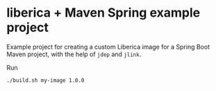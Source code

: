 # liberica + Maven Spring example project
Example project for creating a custom Liberica image for a Spring Boot Maven project, with the help of `jdep` and `jlink`.

Run

```
./build.sh my-image 1.0.0
```


